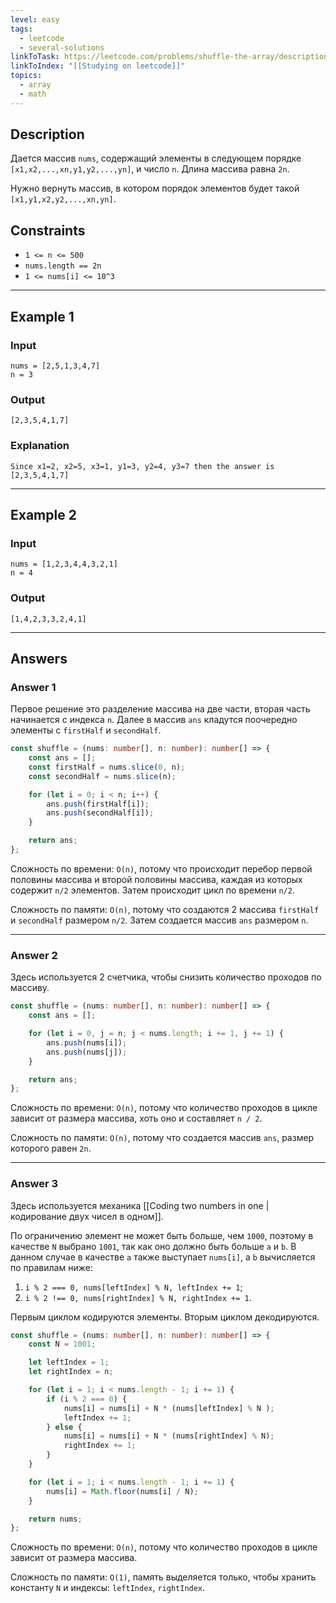 ```yaml
---
level: easy
tags:
  - leetcode
  - several-solutions
linkToTask: https://leetcode.com/problems/shuffle-the-array/description/
linkToIndex: "[[Studying on leetcode]]"
topics:
  - array
  - math
---
```

## Description

Дается массив `nums`, содержащий элементы в следующем порядке `[x1,x2,...,xn,y1,y2,...,yn]`,  и число `n`.  Длина массива равна `2n`.

Нужно вернуть массив, в котором порядок элементов будет такой `[x1,y1,x2,y2,...,xn,yn]`.

## Constraints

- `1 <= n <= 500`
- `nums.length == 2n`
- `1 <= nums[i] <= 10^3`

---
## Example 1

### Input

```
nums = [2,5,1,3,4,7]
n = 3
```
### Output

```
[2,3,5,4,1,7]
```
### Explanation

```
Since x1=2, x2=5, x3=1, y1=3, y2=4, y3=7 then the answer is [2,3,5,4,1,7]
```

---
## Example 2

### Input

```
nums = [1,2,3,4,4,3,2,1]
n = 4
```
### Output

```
[1,4,2,3,3,2,4,1]
```

---
## Answers

### Answer 1

Первое решение это разделение массива на две части, вторая часть начинается с индекса `n`. Далее в массив `ans` кладутся поочередно элементы с `firstHalf` и `secondHalf`.

```typescript
const shuffle = (nums: number[], n: number): number[] => {
    const ans = [];
    const firstHalf = nums.slice(0, n);
    const secondHalf = nums.slice(n);

    for (let i = 0; i < n; i++) {
        ans.push(firstHalf[i]);
        ans.push(secondHalf[i]);
    }

    return ans;
};
```

Сложность по времени: `O(n)`, потому что происходит перебор первой половины массива и второй половины массива, каждая из которых содержит `n/2` элементов. Затем происходит цикл по времени `n/2`.

Сложность по памяти: `O(n)`, потому что создаются 2 массива `firstHalf` и `secondHalf` размером `n/2`. Затем создается массив `ans` размером `n`.

---
### Answer 2

Здесь используется 2 счетчика, чтобы снизить количество проходов по массиву.

```typescript
const shuffle = (nums: number[], n: number): number[] => {
    const ans = [];

    for (let i = 0, j = n; j < nums.length; i += 1, j += 1) {
        ans.push(nums[i]);
        ans.push(nums[j]);
    }

    return ans;
};
```

Сложность по времени: `O(n)`, потому что количество проходов в цикле зависит от размера массива, хоть оно и составляет `n / 2`.

Сложность по памяти: `O(n)`, потому что создается массив `ans`, размер которого равен `2n`.

---
### Answer 3

Здесь используется механика [[Coding two numbers in one | кодирование двух чисел в одном]].

По ограничению элемент не может быть больше, чем `1000`, поэтому в качестве `N` выбрано `1001`, так как оно должно быть больше `a` и `b`. В данном случае в качестве `a` также выступает `nums[i]`, а `b` вычисляется по правилам ниже:
1. `i % 2 === 0, nums[leftIndex] % N, leftIndex += 1`;
2. `i % 2 !== 0, nums[rightIndex] % N, rightIndex += 1`.

Первым циклом кодируются элементы.
Вторым циклом декодируются.

```typescript
const shuffle = (nums: number[], n: number): number[] => {
    const N = 1001;

    let leftIndex = 1;
    let rightIndex = n;

    for (let i = 1; i < nums.length - 1; i += 1) {
        if (i % 2 === 0) {
            nums[i] = nums[i] + N * (nums[leftIndex] % N );
            leftIndex += 1;
        } else {
            nums[i] = nums[i] + N * (nums[rightIndex] % N);
            rightIndex += 1;
        }
    }

    for (let i = 1; i < nums.length - 1; i += 1) {
        nums[i] = Math.floor(nums[i] / N);
    }

    return nums;
};
```

Сложность по времени: `O(n)`, потому что количество проходов в цикле зависит от размера массива.

Сложность по памяти: `O(1)`, память выделяется только, чтобы хранить константу `N` и индексы: `leftIndex`, `rightIndex`.